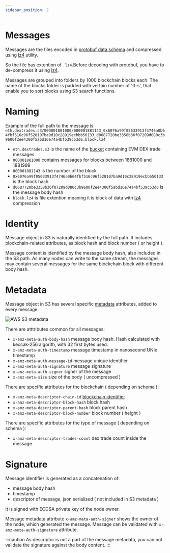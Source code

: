 ```yaml
---
sidebar_position: 2
---
```


# Messages


Messages are the files encoded in [protobuf data schema](../protobuf) and compressed using 
[lz4](https://github.com/lz4/lz4) utility.

So the file has extention of ```.lz4```.Before decoding with protobuf, you have to de-compress it
using [lz4](https://github.com/lz4/lz4).

Messages are grouped into folders by 1000 blockchain blocks each. The name of the blocks folder
is padded with vertain number of '0-s', that enable you to sort blocks using S3 search functions.

# Naming

Example of the full path to the message is ```eth.dextrades.s3/000001881000/000001881143_0x6076a99f05633913f4746a0b64fbf516c96f528107ba9d10c28919ecbbb50133_d0687720be3358b36f07209d080c3b9600f2ee4300f5abd16e74a4bf539c53d6.block.lz4```

* ```eth.dextrades.s3``` is the name of the [bucket](buckets) containing EVM DEX trade messages
* ```000001881000``` contains messages for blocks between 1881000 and 1881999
* ```000001881143``` is the number of the block
* ```0x6076a99f05633913f4746a0b64fbf516c96f528107ba9d10c28919ecbbb50133``` is the block hash
* ```d0687720be3358b36f07209d080c3b9600f2ee4300f5abd16e74a4bf539c53d6``` is the message body hash
* ```block.lz4``` is file extention meaning it is block of data with [lz4](https://github.com/lz4/lz4) compression

# Identity

Message object in S3 is naturally identified by the full path. It includes blockchain-related attributes, as 
block hash and block number ( or height ).

Message content is identified by the message body hash, also included in the S3 path. 
As many nodes can write to the same stream, the messages may contain several messages for the same blockchain block
with different body hash.

# Metadata

Message object in S3 has several specific [metadata](https://docs.aws.amazon.com/AmazonS3/latest/userguide/UsingMetadata.html) attributes, added to every message:

![AWS S3 metadata](/img/aws/metadata.png)

There are atttributes common for all messages:

* ```x-amz-meta-auth-body-hash``` message body hash. Hash calculated with keccak-256 algorith, with 32 first bytes used.
* ```x-amz-meta-auth-timestamp``` message timestamp in nanosecond UNIx timestamp
* ```x-amz-meta-auth-message-id``` message unique identifier
* ```x-amz-meta-auth-signature``` message signature
* ```x-amz-meta-auth-signer``` signer of the message
* ```x-amz-meta-size``` size of the body ( uncompressed )

There are specific attributes for the blockchain ( depending on schema ):

* ```x-amz-meta-descriptor-chain-id``` [blockchain identifier](../../graphql/dataset/network)
* ```x-amz-meta-descriptor-block-hash``` block hash
* ```x-amz-meta-descriptor-parent-hash``` block parent hash
* ```x-amz-meta-descriptor-block-number``` block number ( height )


There are specific attributes for the type of message ( depending on schema ):

* ```x-amz-meta-descriptor-trades-count``` dex trade count inside the message

# Signature

Message identifier is generated as a concatenation of:

* message body hash
* timestamp
* descriptor of message, json serialized ( not included in S3 metadata )

It is signed with ECDSA private key of the node owner. 

Message metadata attribute ```x-amz-meta-auth-signer``` shows the owner of the node, which 
generated the message. Message can be validated with ```x-amz-meta-auth-signature``` attribute.

:::caution
As descriptor is not a part of the message metadata, you can not validate the signature against the body content.
:::